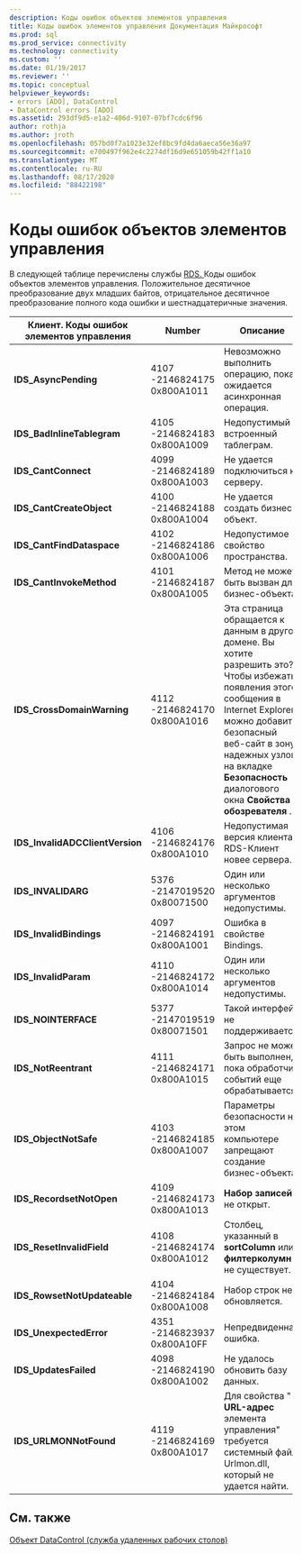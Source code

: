 ```yaml
---
description: Коды ошибок объектов элементов управления
title: Коды ошибок элементов управления Документация Майкрософт
ms.prod: sql
ms.prod_service: connectivity
ms.technology: connectivity
ms.custom: ''
ms.date: 01/19/2017
ms.reviewer: ''
ms.topic: conceptual
helpviewer_keywords:
- errors [ADO], DataControl
- DataControl errors [ADO]
ms.assetid: 293df9d5-e1a2-406d-9107-07bf7cdc6f96
author: rothja
ms.author: jroth
ms.openlocfilehash: 057bd0f7a1023e32ef8bc9fd4da6aeca56e36a97
ms.sourcegitcommit: e700497f962e4c2274df16d9e651059b42ff1a10
ms.translationtype: MT
ms.contentlocale: ru-RU
ms.lasthandoff: 08/17/2020
ms.locfileid: "88422198"
---
```

# <a name="datacontrol-object-error-codes"></a>Коды ошибок объектов элементов управления
В следующей таблице перечислены службы [RDS. ](../../../ado/reference/rds-api/datacontrol-object-rds.md) Коды ошибок объектов элементов управления. Положительное десятичное преобразование двух младших байтов, отрицательное десятичное преобразование полного кода ошибки и шестнадцатеричные значения.

|Клиент. Коды ошибок элементов управления|Number|Описание|
|---------------------------------|------------|-----------------|
|**IDS_AsyncPending**|4107 -2146824175 0x800A1011|Невозможно выполнить операцию, пока ожидается асинхронная операция.|
|**IDS_BadInlineTablegram**|4105 -2146824183 0x800A1009|Недопустимый встроенный таблеграм.|
|**IDS_CantConnect**|4099 -2146824189 0x800A1003|Не удается подключиться к серверу.|
|**IDS_CantCreateObject**|4100 -2146824188 0x800A1004|Не удается создать бизнес-объект.|
|**IDS_CantFindDataspace**|4102 -2146824186 0x800A1006|Недопустимое свойство пространства.|
|**IDS_CantInvokeMethod**|4101 -2146824187 0x800A1005|Метод не может быть вызван для бизнес-объекта.|
|**IDS_CrossDomainWarning**|4112 -2146824170 0x800A1016|Эта страница обращается к данным в другом домене. Вы хотите разрешить это? Чтобы избежать появления этого сообщения в Internet Explorer, можно добавить безопасный веб-сайт в зону надежных узлов на вкладке **Безопасность** диалогового окна **Свойства обозревателя** .|
|**IDS_InvalidADCClientVersion**|4106 -2146824176 0x800A1010|Недопустимая версия клиента RDS-Клиент новее сервера.|
|**IDS_INVALIDARG**|5376 -2147019520 0x80071500|Один или несколько аргументов недопустимы.|
|**IDS_InvalidBindings**|4097 -2146824191 0x800A1001|Ошибка в свойстве Bindings.|
|**IDS_InvalidParam**|4110 -2146824172 0x800A1014|Один или несколько аргументов недопустимы.|
|**IDS_NOINTERFACE**|5377 -2147019519 0x80071501|Такой интерфейс не поддерживается.|
|**IDS_NotReentrant**|4111 -2146824171 0x800A1015|Запрос не может быть выполнен, пока обработчик событий еще обрабатывается.|
|**IDS_ObjectNotSafe**|4103 -2146824185 0x800A1007|Параметры безопасности на этом компьютере запрещают создание бизнес-объекта.|
|**IDS_RecordsetNotOpen**|4109 -2146824173 0x800A1013|**Набор записей** не открыт.|
|**IDS_ResetInvalidField**|4108 -2146824174 0x800A1012|Столбец, указанный в **sortColumn** или **филтерколумн** , не существует.|
|**IDS_RowsetNotUpdateable**|4104 -2146824184 0x800A1008|Набор строк не обновляется.|
|**IDS_UnexpectedError**|4351 -2146823937 0x800A10FF|Непредвиденная ошибка.|
|**IDS_UpdatesFailed**|4098 -2146824190 0x800A1002|Не удалось обновить базу данных.|
|**IDS_URLMONNotFound**|4119 -2146824169 0x800A1017|Для свойства " **URL-адрес** элемента управления" требуется системный файл Urlmon.dll, который не удается найти.|

## <a name="see-also"></a>См. также
 [Объект DataControl (служба удаленных рабочих столов)](../../../ado/reference/rds-api/datacontrol-object-rds.md)
